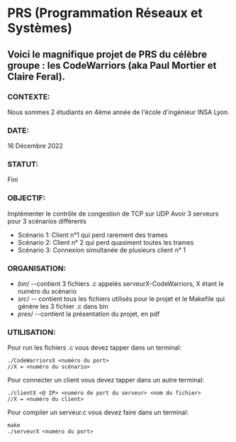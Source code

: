 # PRS (Programmation Réseaux et Systèmes)

## Voici le magnifique projet de PRS du célèbre groupe : les CodeWarriors (aka Paul Mortier et Claire Feral). 

### CONTEXTE: 
Nous sommes 2 étudiants en 4ème année de l'école d'ingénieur INSA Lyon. 

### DATE: 
16 Décembre 2022

### STATUT: 
Fini 

### OBJECTIF:
Implémenter le contrôle de congestion de TCP sur UDP 
Avoir 3 serveurs pour 3 scénarios différents
 - Scénario 1: Client n°1 qui perd rarement des trames 
 - Scénario 2: Client n° 2 qui perd quasiment toutes les trames
 - Scénario 3: Connexion simultanée de plusieurs client n° 1
                        
### ORGANISATION:
- *bin*/ --contient 3 fichiers .c appelés serveurX-CodeWarriors, X étant le numéro du scénario
- *src*/ -- contient tous les fichiers utilisés pour le projet et le Makefile qui génère les 3 fichier .c dans bin
- *pres*/ --contient la présentation du projet, en pdf

### UTILISATION:

Pour run les fichiers .c vous devez tapper dans un terminal:
```
./CodeWarriorsX <numéro du port>
//X = <numéro du scénario>
```

Pour connecter un client vous devez tapper dans un autre terminal:
```
./clientX <@ IP> <numéro de port du serveur> <nom du fichier>
//X = <numéro du client>
```

Pour compiler un serveur.c vous devez faire dans un terminal:
```
make
./serveurX <numéro du port>
```
